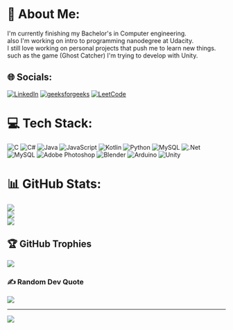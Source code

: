 # 💫 About Me:
I'm currently finishing my Bachelor's in Computer engineering.<br>also I'm working on intro to programming nanodegree at Udacity.<br>I still love working on personal projects that push me to learn new things.<br>such as the game (Ghost Catcher) I'm trying to develop with Unity. 


## 🌐 Socials:
[![LinkedIn](https://img.shields.io/badge/LinkedIn-%230077B5.svg?logo=linkedin&logoColor=white)](https://linkedin.com/in/https://l.facebook.com/l.php?u=https%3A%2F%2Fwww.linkedin.com%2Fin%2Fmiral-issa-23755422b%3Futm_source%3Dshare%26utm_campaign%3Dshare_via%26utm_content%3Dprofile%26utm_medium%3Dandroid_app%26fbclid%3DIwZXh0bgNhZW0CMTAAAR00An4hJ_EL6QvCx16CRYWi5R2mPzdr2NNaUFYDATDxXcSqhkhoyCFQ_wA_aem_AQiYQu_ZATMmi1tBsGF9VzRG9MM15kwYJHD8wRCZfF1htcaNKSfI6gqKCae6izKvsqjMRLCUbtQKMJpHZ4po2Jnj&h=AT056BCoYoNcZzmg5dw7F0foWhB94GWQVVfv2SJ4NXF3RxcFJ8X-rsjzHbe6mp1z8cJNUsXzL0ol-S_a_3BUjMqzlPMVYHbw499ean78ElefWJMWyY12ehQ78EUgY_La_jVEQQ) 
[![geeksforgeeks](https://media.geeksforgeeks.org/gfg-gg-logo.svg)](https://www.geeksforgeeks.org/user/user_0wqa30tugza/?utm_source=geeksforgeeks&utm_medium=my_profile&utm_campaign=auth_user)
[![LeetCode](https://img.icons8.com/small/16/leetcode.png)](https://leetcode.com/u/miral-issa/)

# 💻 Tech Stack:
![C](https://img.shields.io/badge/c-%2300599C.svg?style=for-the-badge&logo=c&logoColor=white) ![C#](https://img.shields.io/badge/c%23-%23239120.svg?style=for-the-badge&logo=csharp&logoColor=white) ![Java](https://img.shields.io/badge/java-%23ED8B00.svg?style=for-the-badge&logo=openjdk&logoColor=white) ![JavaScript](https://img.shields.io/badge/javascript-%23323330.svg?style=for-the-badge&logo=javascript&logoColor=%23F7DF1E) ![Kotlin](https://img.shields.io/badge/kotlin-%237F52FF.svg?style=for-the-badge&logo=kotlin&logoColor=white) ![Python](https://img.shields.io/badge/python-3670A0?style=for-the-badge&logo=python&logoColor=ffdd54) ![MySQL](https://img.shields.io/badge/mysql-%2300000f.svg?style=for-the-badge&logo=mysql&logoColor=white) ![.Net](https://img.shields.io/badge/.NET-5C2D91?style=for-the-badge&logo=.net&logoColor=white) ![MySQL](https://img.shields.io/badge/mysql-%2300000f.svg?style=for-the-badge&logo=mysql&logoColor=white) ![Adobe Photoshop](https://img.shields.io/badge/adobe%20photoshop-%2331A8FF.svg?style=for-the-badge&logo=adobe%20photoshop&logoColor=white) ![Blender](https://img.shields.io/badge/blender-%23F5792A.svg?style=for-the-badge&logo=blender&logoColor=white) ![Arduino](https://img.shields.io/badge/-Arduino-00979D?style=for-the-badge&logo=Arduino&logoColor=white) ![Unity]()
# 📊 GitHub Stats:
![](https://github-readme-stats.vercel.app/api?username=Miral-Issa&theme=dark&hide_border=false&include_all_commits=false&count_private=true)<br/>
![](https://github-readme-streak-stats.herokuapp.com/?user=Miral-Issa&theme=dark&hide_border=false)<br/>
![](https://github-readme-stats.vercel.app/api/top-langs/?username=Miral-Issa&theme=dark&hide_border=false&include_all_commits=false&count_private=true&layout=compact)

## 🏆 GitHub Trophies
![](https://github-profile-trophy.vercel.app/?username=Miral-Issa&theme=radical&no-frame=false&no-bg=true&margin-w=4)

### ✍️ Random Dev Quote
![](https://quotes-github-readme.vercel.app/api?type=horizontal&theme=tokyonight)

---
[![](https://visitcount.itsvg.in/api?id=Miral-Issa&icon=2&color=9)](https://visitcount.itsvg.in)

<!-- Proudly created with GPRM ( https://gprm.itsvg.in ) -->
